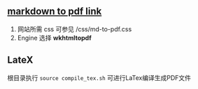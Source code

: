 ## [markdown to pdf link](https://md-to-pdf.fly.dev/)

1. 网站所需 css 可参见 /css/md-to-pdf.css
2. Engine 选择 **wkhtmltopdf**

## LateX

根目录执行 `source compile_tex.sh` 可进行LaTex编译生成PDF文件

